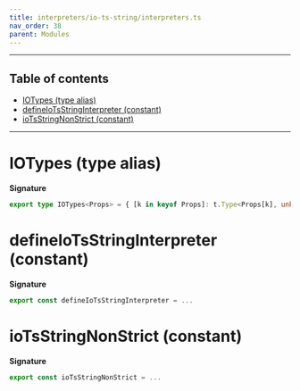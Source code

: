 ```yaml
---
title: interpreters/io-ts-string/interpreters.ts
nav_order: 38
parent: Modules
---
```


---

<h2 class="text-delta">Table of contents</h2>

- [IOTypes (type alias)](#iotypes-type-alias)
- [defineIoTsStringInterpreter (constant)](#defineiotsstringinterpreter-constant)
- [ioTsStringNonStrict (constant)](#iotsstringnonstrict-constant)

---

# IOTypes (type alias)

**Signature**

```ts
export type IOTypes<Props> = { [k in keyof Props]: t.Type<Props[k], unknown> }
```

# defineIoTsStringInterpreter (constant)

**Signature**

```ts
export const defineIoTsStringInterpreter = ...
```

# ioTsStringNonStrict (constant)

**Signature**

```ts
export const ioTsStringNonStrict = ...
```
